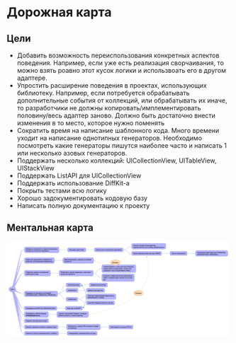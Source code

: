 # Дорожная карта

## Цели

- Добавить возможность переиспользования конкретныx аспектов поведения. Например, если уже есть реализация сворчаивания, то можно взять роавно этот кусок логики и использвоать его в другом адаптере. 
- Упростить расширение поведения в проектах, использующих библиотеку. Например, если потребуется обрабатывать дополнительные события от коллекций, или обрабатывать их иначе, то разработчики не должны копировать/имплементировать половину/весь адаптер заново. Должно быть достаточно внести изменения в то место, которое нужно поменять
- Сократить время на написание шаблонного кода. Много времени уходит на написание однотипных генераторов. Необходимо посмотреть какие генераторы пишутся наиболее часто и написать 1 или несколько азовых генераторов.
- Поддержать несколько коллекций: UICollectionView, UITableView, UIStackView
- Поддержать ListAPI для UICollectionView
- Поддержать использование DiffKit-а
- Покрыть тестами всю логику
- Хорошо задокументировать кодовую базу
- Написать полную документацию к проекту

## Ментальная карта

![](ROADMAP.png)